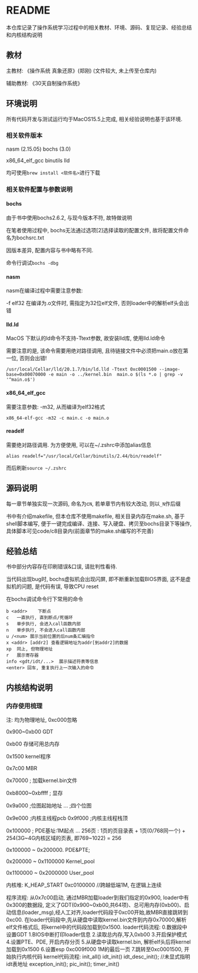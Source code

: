 # README

本仓库记录了操作系统学习过程中的相关教材、环境、源码、复现记录、经验总结和内核结构说明

## 教材

主教材: 《操作系统 真象还原》(郑刚)	(文件较大, 未上传至仓库内)

辅助教材: 《30天自制操作系统》

## 环境说明

所有代码开发与测试运行均于MacOS15.5上完成, 相关经验说明也基于该环境.

### 相关软件版本

nasm (2.15.05)	bochs (3.0)	

x86_64_elf_gcc	binutils	lld

均可使用`brew install <软件名>`进行下载

### 相关软件配置与参数说明

#### bochs

由于书中使用bochs2.6.2, 与现今版本不符, 故特做说明

在笔者使用过程中, bochs无法通过选项[2]选择读取的配置文件, 故将配置文件命名为bochsrc.txt

因版本差异, 配置内容与书中略有不同.

命令行调试`bochs -dbg`

#### nasm

nasm在编译过程中需要注意参数:

-f elf32	在编译为.o文件时, 需指定为32位elf文件, 否则loader中的解析elf头会出错

#### lld.ld

MacOS 下默认的ld命令不支持-Ttext参数, 故安装lld库, 使用lld.ld命令

需要注意的是, 该命令需要用绝对路径调用, 且待链接文件中必须把main.o放在第一位, 否则会出错!

`/usr/local/Cellar/lld/20.1.7/bin/ld.lld -Ttext 0xc0001500 --image-base=0x00070000 -e main -o ../kernel.bin  main.o $(ls *.o | grep -v '^main.o$')`

#### x86_64_elf_gcc

需要注意参数: -m32, 从而编译为elf32格式

`x86_64-elf-gcc -m32 -c main.c -o main.o`

#### readelf

需要绝对路径调用. 为方便使用, 可以在~/.zshrc中添加alias信息

`alias readelf="/usr/local/Cellar/binutils/2.44/bin/readelf"`

而后刷新`source ~/.zshrc`

## 源码说明

每一章节单独实现一次源码, 命名为c`N`, 若单章节内有较大改动, 则以`_N`作后缀

书中有介绍makefile, 但本仓库不使用makefile, 相关目录内存在make.sh, 基于shell脚本编写, 便于一键完成编译、连接、写入硬盘、拷贝至bochs目录下等操作, 具体脚本可见code/c8目录内(前面章节的make.sh编写的不完善)

## 经验总结

书中部分内容存在印刷错误&口误, 请批判性看待.

当代码出现bug时, bochs虚拟机会出现闪屏, 即不断重新加载BIOS界面, 这不是虚拟机的问题, 是代码有误, 导致CPU reset

在bochs调试命令行下常用的命令

```
b <addr>	下断点
c	一直执行, 直到断点/死循环
s	单步执行, 会进入call函数内部
n	单步执行, 不会进入call函数内部
u /<num> 展示当前位置的后num条汇编指令
x <addr> [addr2] 查看逻辑地址为addr[到addr2]的数据
xp	同上, 但物理地址
r	展示寄存器
info <gdt/idt/...>	展示描述符表等信息
<enter> 回车, 重复执行上一次输入的命令
```

## 内核结构说明

### 内存使用梳理

注: 均为物理地址, 0xc000忽略

0x900~0xb00 GDT

0xb00 存储可用总内存

0x1500 kernel程序

0x7c00 MBR

0x70000	 ; 加载kernel.bin文件

0xb8000~0xbffff  ; 显存

0x9a000 ;位图起始地址
	...		;四个位图

0x9e000 ;内核主线程pcb
	0x9f000	;内核主线程栈顶

0x100000 ; PDE基址:1M起点
	...	256页 : 1页的页目录表 + 1页(0/768同一个) + 254(3G\~4G内核区域的页表, 即769\~1022) = 256

0x100000 ~ 0x200000. PDE&PTE;

0x200000 ~ 0x1100000  Kernel_pool

0x1100000 ~ 0x2000000 User_pool



内核堆: K_HEAP_START 0xc0100000  //跨越低端1M, 在逻辑上连续



程序流程:
	从0x7c00启动, 通过MBR加载loader到我们指定的0x900, 
	loader中有0x300的数据段, 定义了GDT(0x900~0xb00,共64项)、总可用内存(0xb00)、启动信息(loader_msg),经人工对齐,loader代码段于0xc00开始,故MBR直接跳转到0xc00.
	在loader代码段中,先从硬盘中读取kernel.bin文件到内存0x70000,解析elf文件格式后, 将kernel中的代码段加载到0x1500.
	loader代码流程:
		0.数据段中设置GDT
		1.BIOS中断打印loader信息
		2.读取总内存,写入0xb00
		3.开启保护模式
		4.设置PTE、PDE, 开启内存分页
		5.从硬盘中读取kernel.bin, 解析elf头后将kernel加载到0x1500
		6.设置esp 0xc009f000	1M的最后一页
		7.跳转至0xc0001500, 开始执行内核代码
	kernel代码流程:
		init_all()
			idt_init()
				idt_desc_init();	//未显式指明idt表地址
    			exception_init();
    			pic_init();
    		timer_init()



